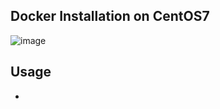 ## Docker Installation on CentOS7

![image](https://user-images.githubusercontent.com/38517925/87787631-970bd100-c859-11ea-8da5-b7f93d0acba4.png)

## Usage

* 
